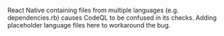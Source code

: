 React Native containing files from multiple languages (e.g. dependencies.rb) causes CodeQL to be confused in its checks.
Adding placeholder language files here to workaround the bug.
